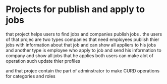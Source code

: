 # Projects for publish and apply to jobs
that project helps users to find jobs and companies publish jobs .
the users of that projec are two types companies that need employees publish thier jobs with information about that job and can show all appliers to his jobs
and another type is employee who apply to job and send his information to company and show all jobs that he applies both users can make 
alot of operation such update thier profiles 

and that projec contain the part of adminstrator to make CURD operations for categories and roles
